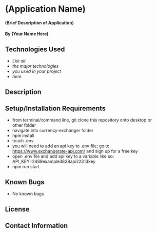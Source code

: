 # (Application Name)

#### (Brief Description of Application)

#### By (Your Name Here)

## Technologies Used

* _List all_
* _the major technologies_
* _you used in your project_
* _here_

## Description

## Setup/Installation Requirements

* from terminal/command line, git clone this repository onto desktop or other folder
* navigate into currency-exchanger folder
* npm install
* touch .env
* you will need to add an api key to .env file; go to https://www.exchangerate-api.com/ and sign up for a free key 
* open .env file and add api key to a variable like so: API_KEY=2489example3828api22313key
* npm run start

## Known Bugs

* No known bugs

## License

## Contact Information